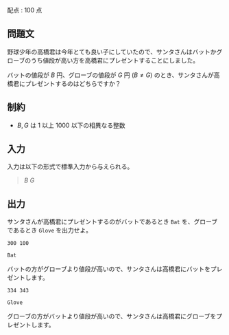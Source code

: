配点 : $100$ 点

## 問題文

野球少年の高橋君は今年とても良い子にしていたので、サンタさんはバットかグローブのうち値段が高い方を高橋君にプレゼントすることにしました。

バットの値段が $B$ 円、グローブの値段が $G$ 円 ($B\neq G$) のとき、サンタさんが高橋君にプレゼントするのはどちらですか？

## 制約

- $B,G$ は $1$ 以上 $1000$ 以下の相異なる整数

## 入力

入力は以下の形式で標準入力から与えられる。

> $B$ $G$

## 出力

サンタさんが高橋君にプレゼントするのがバットであるとき `Bat` を、グローブであるとき `Glove` を出力せよ。

```input1
300 100
```

```output1
Bat
```

バットの方がグローブより値段が高いので、サンタさんは高橋君にバットをプレゼントします。

```input2
334 343
```

```output2
Glove
```

グローブの方がバットより値段が高いので、サンタさんは高橋君にグローブをプレゼントします。